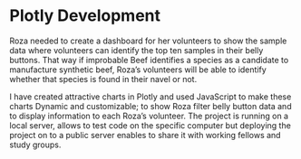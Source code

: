 # Plotly Development

Roza needed to create a dashboard for her volunteers to show the sample data where volunteers can identify the top ten samples in their belly buttons. That way if improbable Beef identifies a species as a candidate to manufacture synthetic beef, Roza’s volunteers will be able to identify whether that species is found in their navel or not. 

I have created attractive charts in Plotly and used JavaScript to make these charts Dynamic and customizable; to show Roza filter belly button data and to display information to each Roza’s volunteer. The project is running on a local server, allows to test code on the specific computer but deploying the project on to a public server enables to share it with working fellows and study groups.


